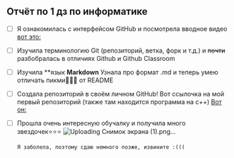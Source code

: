 ## Отчёт по 1 дз по информатике

- [ ] Я ознакомилась с интерфейсом GitHub и посмотрела вводное видео  [вот это:](https://vkvideo.ru/video288422991_456239059)
- [ ] Изучила терминологию Git (репозиторий, ветка, форк и т.д.) и ~~почти~~ разбобралась в отличиях Github и Github Classroom
- [ ] Изучила **язык __Markdown__ Узнала про формат .md и теперь умею отличать пикми🥰🎀🌺 от README
- [ ] Создала репозиторий в своём личном GitHub! Вот ссылочка на мой первый репозиторий (также там находится программа на с++)
      [Вот он:](https://github.com/Liliyapush/lilushka)
- [ ] Прошла очень интересную  обучалку и получила много звездочек⭐⭐⭐
      ![Uploading Снимок экрана (1).png…]()

      Я заболела, поэтому сдаю немного позже, извините :(((
